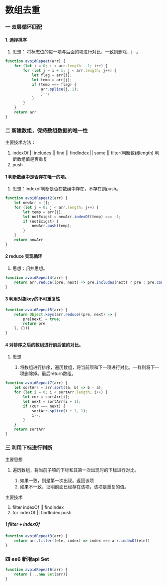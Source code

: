 # 数组去重

### 一 双层循环匹配

#### 1. 选择排序

   1. 思想： 将标志位的每一项与后面的项进行对比，一致则删除，j--。

```js
function avoidRepeat(arr) {
    for (let i = 0; i < arr.length - 1; i++) {
        for (let j = i + 1; j < arr.length; j++) {
            let flag = arr[i];
            let temp = arr[j];
            if (temp === flag) {
                arr.splice(j, 1);
                j--;
            }
        }
    }
    return arr
}
```

### 二 新建数组，保持数组数据的唯一性

主要技术方法：
   1. indexOf || includes || find || findIndex || some || filter(判断数组length) 判断数组值是否重复
   2. push

#### 1 判断数组中是否存在唯一的项。

  1. 思想：indexof判断是否在数组中存在，不存在则push。 

```js
function avoidRepeat2(arr) {
    let newArr = [];
    for (let j = 0; j < arr.length; j++) {
        let temp = arr[j];
        let notExigst = newArr.indexOf(temp) === -1;
        if (notExigst) {
            newArr.push(temp);
        }
    }
    return newArr
}
```

#### 2 reduce 实现循环

1. 思想：归并思想。

```js
function avoidRepeat4(arr) {
    return arr.reduce((pre, next) => pre.includes(next) ? pre : pre.concat(next), [])
}
```

#### 3 利用对象key的不可重复性

```js
function avoidRepeat5(arr) {
    return Object.keys(arr.reduce((pre, next) => {
        pre[next] = true;
        return pre
    }, {}))
}
```

#### 4 对排序之后的数组进行前后值的对比。

1. 思想

   1. 将数组进行排序，遍历数组，将当前项和下一项进行对比，一样则将下一项删除掉。最后return数组。

```js
function avoidRepeat7(arr) {
    let sortArr = arr.sort((a, b) => b - a);
    for (let i = 0; i < sortArr.length; i++) {
        let cur = sortArr[i];
        let next = sortArr[i + 1];
        if (cur === next) {
            sortArr.splice(i + 1, 1);
            i--;
        }
    }
    return sortArr
}
```

### 三 利用下标进行判断

主要思想
   1. 遍历数组，将当前子项的下标和其第一次出现时的下标进行对比。

      1. 如果一致，则是第一次出现。返回该项
      2. 如果不一致，证明前面已经存在该项，该项是重复的值。

主要技术
   1.  filter indexOf || findIndex 
   2.  for indexOf || findIndex  push

##### 1 filter + indexOf

```js
function avoidRepeat3(arr) {
    return arr.filter((ele, index) => index === arr.indexOf(ele))
}
```

### 四 es6 新增api Set

```js
function avoidRepeat6(arr) {
    return [...new Set(arr)]
}
```

